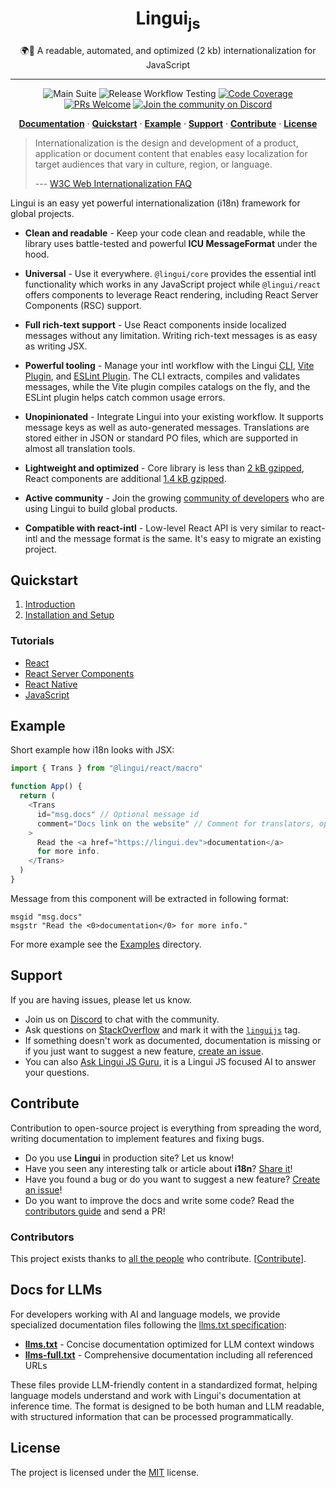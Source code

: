 <div align="center">
<h1>Lingui<sub>js</sub></h1>

🌍📖 A readable, automated, and optimized (2 kb) internationalization for JavaScript

<hr />

![Main Suite][Badge-MainSuite-GithubCI]
![Release Workflow Testing][Badge-ReleaseWorkflowTesting-GithubCI]
[![Code Coverage][Badge-Coverage]][Coverage]
[![PRs Welcome][Badge-PRWelcome]][PRWelcome]
[![Join the community on Discord][Badge-Discord]][Discord]

[**Documentation**][Documentation] · [**Quickstart**](#quickstart) · [**Example**](#example) · [**Support**](#support) · [**Contribute**](#contribute) · [**License**](#license)

</div>

> Internationalization is the design and development of a product, application or document content that enables easy localization for target audiences that vary in culture, region, or language.
>
> --- [ W3C Web Internationalization FAQ](https://www.w3.org/International/questions/qa-i18n)

Lingui is an easy yet powerful internationalization (i18n) framework for global projects.

- **Clean and readable** - Keep your code clean and readable, while the library uses battle-tested and powerful **ICU MessageFormat** under the hood.

- **Universal** - Use it everywhere. `@lingui/core` provides the essential intl functionality which works in any JavaScript project while `@lingui/react` offers components to leverage React rendering, including React Server Components (RSC) support.

- **Full rich-text support** - Use React components inside localized messages without any limitation. Writing rich-text messages is as easy as writing JSX.

- **Powerful tooling** - Manage your intl workflow with the Lingui [CLI](https://lingui.dev/ref/cli), [Vite Plugin](https://lingui.dev/ref/vite-plugin), and [ESLint Plugin](https://lingui.dev/ref/eslint-plugin). The CLI extracts, compiles and validates messages, while the Vite plugin compiles catalogs on the fly, and the ESLint plugin helps catch common usage errors.

- **Unopinionated** - Integrate Lingui into your existing workflow. It supports message keys as well as auto-generated messages. Translations are stored either in JSON or standard PO files, which are supported in almost all translation tools.

- **Lightweight and optimized** - Core library is less than [2 kB gzipped](https://bundlephobia.com/result?p=@lingui/core), React components are additional [1.4 kB gzipped](https://bundlephobia.com/result?p=@lingui/react).

- **Active community** - Join the growing [community of developers](https://lingui.dev/community) who are using Lingui to build global products.

- **Compatible with react-intl** - Low-level React API is very similar to react-intl and the message format is the same. It's easy to migrate an existing project.

## Quickstart

1. [Introduction](https://lingui.dev/introduction)
2. [Installation and Setup](https://lingui.dev/installation)

### Tutorials

- [React](https://lingui.dev/tutorials/react)
- [React Server Components](https://lingui.dev/tutorials/react-rsc)
- [React Native](https://lingui.dev/tutorials/react-native)
- [JavaScript](https://lingui.dev/tutorials/javascript)

## Example

Short example how i18n looks with JSX:

```js
import { Trans } from "@lingui/react/macro"

function App() {
  return (
    <Trans
      id="msg.docs" // Optional message id
      comment="Docs link on the website" // Comment for translators, optional
    >
      Read the <a href="https://lingui.dev">documentation</a>
      for more info.
    </Trans>
  )
}
```

Message from this component will be extracted in following format:

```po
msgid "msg.docs"
msgstr "Read the <0>documentation</0> for more info."
```

For more example see the [Examples](https://github.com/lingui/js-lingui/tree/main/examples) directory.

## Support

If you are having issues, please let us know.

- Join us on [Discord][Discord] to chat with the community.
- Ask questions on [StackOverflow](https://stackoverflow.com/questions/ask?tags=linguijs) and mark it with the [`linguijs`](https://stackoverflow.com/questions/tagged/linguijs) tag.
- If something doesn't work as documented, documentation is missing or if you just want to suggest a new feature, [create an issue][Issues].
- You can also [Ask Lingui JS Guru](https://gurubase.io/g/lingui-js), it is a Lingui JS focused AI to answer your questions.

## Contribute

Contribution to open-source project is everything from spreading the word, writing documentation to implement features and fixing bugs.

- Do you use **Lingui** in production site? Let us know!
- Have you seen any interesting talk or article about **i18n**? [Share it](https://github.com/lingui/js-lingui/edit/main/website/docs/misc/resources.md)!
- Have you found a bug or do you want to suggest a new feature? [Create an issue][Issues]!
- Do you want to improve the docs and write some code? Read the [contributors guide][Contributing] and send a PR!

### Contributors

This project exists thanks to [all the people][Contributors] who contribute. [[Contribute](CONTRIBUTING.md)].

## Docs for LLMs

For developers working with AI and language models, we provide specialized documentation files following the [llms.txt specification](https://llmstxt.org/):

- **[llms.txt](https://lingui.dev/llms.txt)** - Concise documentation optimized for LLM context windows
- **[llms-full.txt](https://lingui.dev/llms-full.txt)** - Comprehensive documentation including all referenced URLs

These files provide LLM-friendly content in a standardized format, helping language models understand and work with Lingui's documentation at inference time. The format is designed to be both human and LLM readable, with structured information that can be processed programmatically.

## License

The project is licensed under the [MIT][License] license.

[Documentation]: https://lingui.dev
[Examples]: https://github.com/lingui/js-lingui/tree/main/examples
[Badge-MainSuite-GithubCI]: https://github.com/lingui/js-lingui/workflows/main-suite/badge.svg
[Badge-ReleaseWorkflowTesting-GithubCI]: https://github.com/lingui/js-lingui/workflows/release-workflow-test/badge.svg
[Badge-Coverage]: https://img.shields.io/codecov/c/github/lingui/js-lingui/main.svg
[Badge-PRWelcome]: https://img.shields.io/badge/PRs-welcome-brightgreen.svg?style=flat-square
[Badge-Discord]: https://img.shields.io/discord/974702239358783608.svg?label=Discord&logo=Discord&colorB=7289da&style=flat-square
[Contributors]: https://github.com/lingui/js-lingui/graphs/contributors
[Coverage]: https://codecov.io/gh/lingui/js-lingui
[License]: https://github.com/lingui/js-lingui/blob/main/LICENSE
[Contributing]: https://github.com/lingui/js-lingui/blob/main/CONTRIBUTING.md
[Issues]: https://github.com/lingui/js-lingui/issues/new/choose
[PRWelcome]: http://makeapullrequest.com
[Discord]: https://discord.gg/gFWwAYnMtA
